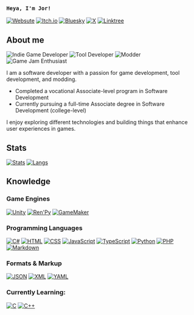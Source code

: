 ### **`Heya, I'm Jor!`**
[![Websute](https://custom-icon-badges.demolab.com/badge/Website-000000.svg?logo=materialweb&logoColor=white)](https://jor02.dev)
[![Itch.io](https://img.shields.io/badge/itch.io-%23FF0B34.svg?logo=Itch.io&logoColor=white)](https://jor02.itch.io/)
[![Bluesky](https://img.shields.io/badge/Bluesky-0285FF?logo=bluesky&logoColor=fff)](https://bsky.app/profile/jor02.bsky.social)
[![X](https://img.shields.io/badge/X-%23000000.svg?logo=X&logoColor=white)](https://x.com/Jor02video)
[![Linktree](https://img.shields.io/badge/LinkTree-1de9b6?logo=linktree&logoColor=white)](https://linktr.ee/Jor02)

## About me
![Indie Game Developer](https://img.shields.io/badge/Indie%20Game%20Developer-8A2BE2.svg?logo=unity&logoColor=fff)
![Tool Developer](https://custom-icon-badges.demolab.com/badge/Tool%20Developer-5C2D91.svg?logo=visualstudio&logoColor=fff)
![Modder](https://img.shields.io/badge/Modder-228B22.svg?logo=wrench&logoColor=fff)
![Game Jam Enthusiast](https://img.shields.io/badge/Game%20Jam%20Enthusiast-FF6900.svg?logo=itch.io&logoColor=fff)

I am a software developer with a passion for game development, tool development, and modding.
- Completed a vocational Associate-level program in Software Development  
- Currently pursuing a full-time Associate degree in Software Development (college-level)  

I enjoy exploring different technologies and building things that enhance user experiences in games.
## Stats
[![Stats](https://github-readme-stats.vercel.app/api?username=Jor02&custom_title=Stats&count_private=true&show_icons=true&theme=github_dark)](#)
[![Langs](https://github-readme-stats.vercel.app/api/top-langs/?username=Jor02&theme=github_dark&layout=compact)](#)

## Knowledge
### Game Engines
[![Unity](https://img.shields.io/badge/Unity-%23000000.svg?logo=unity&logoColor=white)](#)
[![Ren'Py](https://img.shields.io/badge/Ren'Py-FF7F7F?logo=Renpy&logoColor=fff)](#)
[![GameMaker](https://img.shields.io/badge/GameMaker-000?logo=gamemaker&logoColor=fff)](#)

### Programming Languages
[![C#](https://custom-icon-badges.demolab.com/badge/C%23-%23239120.svg?logo=cshrp&logoColor=white)](#)
[![HTML](https://img.shields.io/badge/HTML-%23E34F26.svg?logo=html5&logoColor=white)](#)
[![CSS](https://img.shields.io/badge/CSS-639?logo=css&logoColor=fff)](#)
[![JavaScript](https://img.shields.io/badge/JavaScript-F7DF1E?logo=javascript&logoColor=000)](#)
[![TypeScript](https://img.shields.io/badge/TypeScript-3178C6?logo=typescript&logoColor=fff)](#)
[![Python](https://img.shields.io/badge/Python-3776AB?logo=python&logoColor=fff)](#)
[![PHP](https://img.shields.io/badge/php-%23777BB4.svg?&logo=php&logoColor=white)](#)
[![Markdown](https://img.shields.io/badge/Markdown-%23000000.svg?logo=markdown&logoColor=white)](#)

### Formats & Markup
[![JSON](https://img.shields.io/badge/JSON-000?logo=json&logoColor=fff)](#)
[![XML](https://img.shields.io/badge/XML-767C52?logo=xml&logoColor=fff)](#)
[![YAML](https://img.shields.io/badge/YAML-CB171E?logo=yaml&logoColor=fff)](#)

### Currently Learning:
[![C](https://img.shields.io/badge/C-00599C?logo=c&logoColor=white)](#) [![C++](https://img.shields.io/badge/C++-%2300599C.svg?logo=c%2B%2B&logoColor=white)](#)
